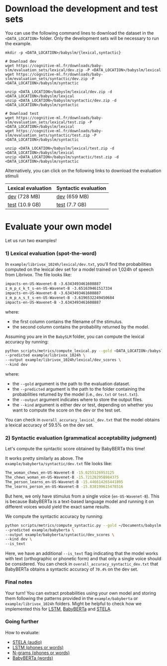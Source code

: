 # Download the development and test sets

You can use the following command lines to download the dataset in the `<DATA_LOCATION>` folder.
Only the development sets will be necessary to run the example.

```
mkdir -p <DATA_LOCATION>/babyslm/{lexical,syntactic}

# Download dev
wget https://cognitive-ml.fr/downloads/baby-slm/evaluation_sets/lexical/dev.zip -P <DATA_LOCATION>/babyslm/lexical
wget https://cognitive-ml.fr/downloads/baby-slm/evaluation_sets/syntactic/dev.zip -P <DATA_LOCATION>/babyslm/syntactic

unzip <DATA_LOCATION>/babyslm/lexical/dev.zip -d <DATA_LOCATION>/babyslm/lexical
unzip <DATA_LOCATION>/babyslm/syntactic/dev.zip -d <DATA_LOCATION>/babyslm/syntactic

# Download test
wget https://cognitive-ml.fr/downloads/baby-slm/evaluation_sets/lexical/test.zip -P <DATA_LOCATION>/babyslm/lexical
wget https://cognitive-ml.fr/downloads/baby-slm/evaluation_sets/syntactic/test.zip -P <DATA_LOCATION>/babyslm/syntactic

unzip <DATA_LOCATION>/babyslm/lexical/test.zip -d <DATA_LOCATION>/babyslm/lexical
unzip <DATA_LOCATION>/babyslm/syntactic/test.zip -d <DATA_LOCATION>/babyslm/syntactic
```

Alternatively, you can click on the following links to download the evaluation stimuli

<center>

| Lexical evaluation                                                                            | Syntactic evaluation                                                                           |
|-----------------------------------------------------------------------------------------------|------------------------------------------------------------------------------------------------|
| [dev](https://cognitive-ml.fr/downloads/baby-slm/evaluation_sets/lexical/dev.zip) (728 MB)    | [dev](https://cognitive-ml.fr/downloads/baby-slm/evaluation_sets/syntactic/dev.zip) (659 MB)   |
| [test](https://cognitive-ml.fr/downloads/baby-slm/evaluation_sets/lexical/test.zip) (10.9 GB) | [test](https://cognitive-ml.fr/downloads/baby-slm/evaluation_sets/syntactic/test.zip) (7.7 GB) |

</center>

# Evaluate your own model

Let us run two examples!

### 1) Lexical evaluation (spot-the-word)

In `example/librivox_1024h/lexical/dev.txt`, you'll find the probabilities computed on the lexical dev set for a model trained on 1,024h of speech from Librivox.
The file looks like:

```txt
impacts-en-US-Wavenet-B -3.6343493461608887
ɪ_m_p_ɛ_k_t_s-en-US-Wavenet-B -3.651639461517334
impacts-en-US-Wavenet-B -3.6343493461608887
ɪ_m_p_ʌ_s_t_s-en-US-Wavenet-B -3.6196532249450684
impacts-en-US-Wavenet-B -3.6343493461608887
```

where:
- the first column contains the filename of the stimulus.
- the second column contains the probability returned by the model.

Assuming you are in the `BabySLM` folder, you can compute the lexical accuracy by running:

```bash
python scripts/metrics/compute_lexical.py --gold <DATA_LOCATION>/babyslm \
--predicted example/librivox_1024h \ 
--output example/librivox_1024h/lexical/dev_scores \
--kind dev
```

where:
- the `--gold` argument is the path to the evaluation dataset.
- the `--predicted` argument is the path to the folder containing the probabilities returned by the model (i.e., `dev.txt` or `test.txt`).
- the `--output` argument indicates where to store the output files.
- the `--kind` argument is either dev or test, depending on whether you want to compute the score on the dev or the test set.

You can check in `overall_accuracy_lexical_dev.txt` that the model obtains a lexical accuracy of 59.5% on the dev set.

### 2) Syntactic evaluation (grammatical acceptability judgment)

Let's compute the syntactic score obtained by BabyBERTa this time! 

It works pretty similarly as above. The `example/babyberta/syntactic/dev.txt` file looks like:

```bash
The_woman_chews_en-US-Wavenet-B -15.0255126953125
The_chews_woman_en-US-Wavenet-B -15.721282958984375
The_person_learns_en-US-Wavenet-B -15.446614265441895
The_learns_person_en-US-Wavenet-B -15.838199615478516
```
But here, we only have stimulus from a single voice (`en-US-Wavenet-B`). This is because BabyBERTa is a text-based language model and running it on different voices would yield the exact same results.

We compute the syntactic accuracy by running:

```bash
python scripts/metrics/compute_syntactic.py --gold ~/Documents/babyslm \
--predicted example/babyberta \
--output example/babyberta/syntactic/dev_scores \
--kind dev \
--is_text
```

Here, we have an additional `--is_text` flag indicating that the model works with text (orthographic or phonetic form) and that only a single voice should be considered.
You can check in `overall_accuracy_syntactic_dev.txt` that BabyBERTa obtains a syntactic accuracy of `70.4%` on the dev set.

### Final notes

Your turn! You can extract probabilities using your own model and storing them following the patterns provided in the `example/babyberta` or `example/librivox_1024h` folders.
Might be helpful to check how we implemented this for [LSTM](scripts/compute_proba.py), [BabyBERTa](scripts/extract_prob_babyberta.py) and [STELA](scripts/compute_proba.py). 

### Going further

How to evaluate:
- [STELA (audio)](evaluation/stela_lm.md)
- [LSTM (phones or words)](evaluation/text_lstm_lm.md)
- [N-grams (phones or words)](evaluation/ngram_lm.md)
- [BabyBERTa (words)](evaluation/babyberta_lm.md)






